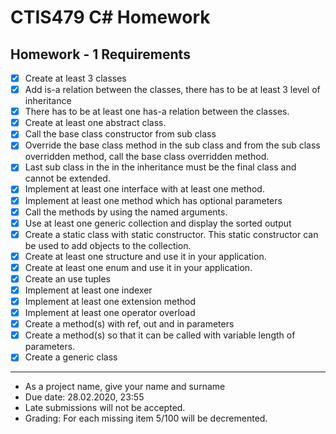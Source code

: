 # CTIS479 C# Homework

## Homework -  1 Requirements

- [x] Create at least 3 classes
- [x] Add is-a relation between the classes, there has to be at least 3 level of inheritance
- [x] There has to be at least one has-a relation between the classes.
- [x] Create at least one abstract class.
- [x] Call the base class constructor from sub class
- [x] Override the base class method in the sub class and from the sub class overridden method, call the base class overridden method.
- [x] Last sub class in the in the inheritance must be the final class and cannot be extended.
- [x] Implement at least one interface with at least one method.
- [x] Implement at least one method which has optional parameters
- [x] Call the methods by using the named arguments.
- [x] Use at least one generic collection and display the sorted output
- [x] Create a static class with static constructor. This static constructor can be used to add objects to the collection.
- [x] Create at least one structure and use it in your application.
- [x] Create at least one enum and use it in your application.
- [x] Create an use tuples
- [x] Implement at least one indexer
- [x] Implement at least one extension method
- [x] Implement at least one operator overload
- [x] Create a method(s) with ref, out and in parameters
- [x] Create a method(s) so that it can be called with variable length of parameters.
- [x] Create a generic class

-----

- As a project name, give your name and surname
- Due date: 28.02.2020, 23:55
- Late submissions will not be accepted.
- Grading: For each missing item 5/100 will be decremented.
